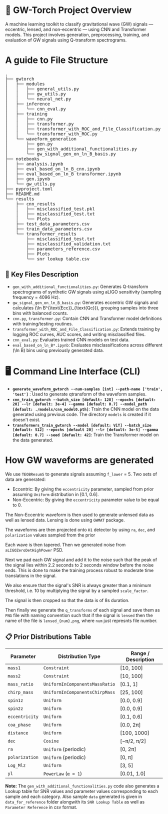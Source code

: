 # 🔭 GW-Torch Project Overview

A machine learning toolkit to classify gravitational wave (GW) signals — eccentric, lensed, and non-eccentric — using CNN and Transformer models. This project involves generation, preprocessing, training, and evaluation of GW signals using Q-transform spectrograms.

# A guide to File Structure

<pre>
.
├── gwtorch
│   ├── modules
│   │   ├── general_utils.py
│   │   ├── gw_utils.py
│   │   └── neural_net.py
│   ├── inference
│   │   └── cnn_eval.py
│   ├── training
│   │   ├── cnn.py
│   │   ├── transformer.py
│   │   ├── transformer_with_ROC_and_File_Classification.py
│   │   └── transformer_with_ROC.py
│   └── waveform_generation
│       ├── gen.py
│       ├── gen_with_additional_functionalities.py
│       └── gw_signal_gen_on_ln_B_basis.py
├── notebooks
│   ├── analysis.ipynb
│   ├── eval_based_on_ln_B_cnn.ipynb
│   ├── eval_based_on_ln_B transformer.ipynb
│   ├── gen.ipynb
│   └── gw_utils.py
├── pyproject.toml
├── README.md
└── results
    ├── cnn_results
    │   ├── misclassified_test.pkl
    │   ├── misclassified_test.txt
    │   └── Plots
    ├── test_data_parameters.csv
    ├── train_data_parameters.csv
    └── transformer_results
        ├── misclassified_test.txt
        ├── misclassified_validation.txt
        ├── parameters_reference.csv
        ├── Plots
        └── snr_lookup_table.csv
</pre>

## 📌 Key Files Description

- `gen_with_additional_functionalities.py`: Generates Q-transform spectrograms of synthetic GW signals using aLIGO sensitivity (sampling frequency = 4096 Hz).
- `gw_signal_gen_on_ln_B_basis.py`: Generates eccentric GW signals and calculates \(\ln B^{\text{Ecc}}_{\text{Qc}}\), grouping samples into three bins with balanced counts.
- `cnn.py`, `transformer.py`: Contain CNN and Transformer model definitions with training/testing routines.
- `transformer_with_ROC_and_File_Classification.py`: Extends training by logging ROC curves, AUC scores, and writing misclassified files.
- `cnn_eval.py`: Evaluates trained CNN models on test data.
- `eval_based_on_ln_B*.ipynb`: Evaluates misclassifications across different \(\ln B\) bins using previously generated data.


# 🖥️ Command Line Interface (CLI)

- **`generate_waveform_gwtorch --num-samples [int] --path-name ['train', 'test']`** : Used to generate qtransform of the waveform samples.
- **`cnn_train_gwtorch --batch_size [default: 128] --epochs [default: 20] --lr [default: 3e-4] --gamma [default: 0.7] --model_path [default: ./models/cnn_model0.pth]`**: Train the CNN model on the data generated using previous code. The directory `models` is created if it doesn't exist.
- **`transformers_train_gwtorch --model [default: ViT] --batch_size [default: 512] --epochs [default 20] --lr [default: 3e-5] --gamma [default: 0.7] --seed [default: 42]`**:  Train the Transformer model on the data generated.

# How GW waveforms are generated

We use `TEOBResumS` to generate signals assuming `f_lower` = 5. Two sets of data are generated: 
- Eccentric: By giving the `eccentricity` parameter, sampled from prior assuming `Uniform` distribution in [0.1, 0.6].
- Non-Eccentric: By giving the `eccentricity` parameter value to be equal to 0.

The Non-Eccentric waveform is then used to generate unlensed data as well as lensed data. Lensing is done using `GWMAT` package.

The waveforms are then projected onto `H1` detector by using `ra`, `dec`, and `polarization` values sampled from the prior

Each wave is then tapered. Then we generated noise from `aLIGOZeroDetHighPower` PSD.

Next we pad each GW signal and add it to the noise such that the peak of the signal lies within 2.2 seconds to 2 seconds window before the noise ends. This is done to make the training process robust to moderate time
translations in the signal.

We also ensure that the signal's SNR is always greater than a minimum threshold, i.e. 10 by multiplying the signal by a sampled `scale_factor`.

The signal is then cropped so that the data is of 8s duration.

Then finally we generate the `q_transforms` of each signal and save them as `PNG` file with naming convention such that if the signal is `lensed` then the name of the file is `lensed_{num},png`, where `num` just represnts file number.

## 📋 Prior Distributions Table

| **Parameter**   | **Distribution Type**              | **Range / Description**       |
|------------------|------------------------------------|-------------------------------|
| `mass1`         | `Constraint`                       | [10, 100]                     |
| `mass2`         | `Constraint`                       | [10, 100]                     |
| `mass_ratio`    | `UniformInComponentsMassRatio`     | [0.1, 1]                     |
| `chirp_mass`    | `UniformInComponentsChirpMass`     | [25, 100]                     |
| `spin1z`        | `Uniform`                          | [0.0, 0.9]                    |
| `spin2z`        | `Uniform`                          | [0.0, 0.9]                    |
| `eccentricity`  | `Uniform`                          | [0.1, 0.6]                    |
| `coa_phase`     | `Uniform`                          | [0.0, 2π]                     |
| `distance`      | `Uniform`                          | [100, 1000]                   |
| `dec`           | `Cosine`                           | [−π/2, π/2]                   |
| `ra`            | `Uniform` (periodic)               | [0, 2π]                       |
| `polarization`  | `Uniform` (periodic)               | [0, π]                        |
| `Log_Mlz`       | `Uniform`                          | [3, 5]                        |
| `yl`            | `PowerLaw` (`α = 1`)               | [0.01, 1.0]                   |


**Note:** The `gen_with_additional_functionalities.py` code also generates a Lookup table for SNR values and parameter values corresponding to each sample and each category. Also sample `data` generated is given in `data_for_reference` folder alongwith its `SNR Lookup Table` as well as `Parameter Reference` in csv format.